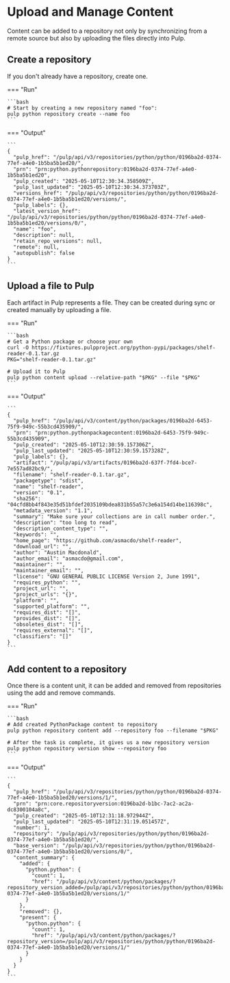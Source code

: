 # Upload and Manage Content

Content can be added to a repository not only by synchronizing from a remote source but also by uploading the files directly into Pulp.

## Create a repository

If you don't already have a repository, create one.

=== "Run"

    ```bash
    # Start by creating a new repository named "foo":
    pulp python repository create --name foo
    ```

=== "Output"

    ```
    {
      "pulp_href": "/pulp/api/v3/repositories/python/python/0196ba2d-0374-77ef-a4e0-1b5ba5b1ed20/",
      "prn": "prn:python.pythonrepository:0196ba2d-0374-77ef-a4e0-1b5ba5b1ed20",
      "pulp_created": "2025-05-10T12:30:34.358509Z",
      "pulp_last_updated": "2025-05-10T12:30:34.373703Z",
      "versions_href": "/pulp/api/v3/repositories/python/python/0196ba2d-0374-77ef-a4e0-1b5ba5b1ed20/versions/",
      "pulp_labels": {},
      "latest_version_href": "/pulp/api/v3/repositories/python/python/0196ba2d-0374-77ef-a4e0-1b5ba5b1ed20/versions/0/",
      "name": "foo",
      "description": null,
      "retain_repo_versions": null,
      "remote": null,
      "autopublish": false
    }
    ```

## Upload a file to Pulp

Each artifact in Pulp represents a file. They can be created during sync or created manually by uploading a file.

=== "Run"

    ```bash
    # Get a Python package or choose your own
    curl -O https://fixtures.pulpproject.org/python-pypi/packages/shelf-reader-0.1.tar.gz
    PKG="shelf-reader-0.1.tar.gz"
    
    # Upload it to Pulp
    pulp python content upload --relative-path "$PKG" --file "$PKG"
    ```

=== "Output"

    ```
    {
      "pulp_href": "/pulp/api/v3/content/python/packages/0196ba2d-6453-75f9-949c-55b3cd435909/",
      "prn": "prn:python.pythonpackagecontent:0196ba2d-6453-75f9-949c-55b3cd435909",
      "pulp_created": "2025-05-10T12:30:59.157306Z",
      "pulp_last_updated": "2025-05-10T12:30:59.157328Z",
      "pulp_labels": {},
      "artifact": "/pulp/api/v3/artifacts/0196ba2d-637f-7fd4-bce7-7e557ad82bc9/",
      "filename": "shelf-reader-0.1.tar.gz",
      "packagetype": "sdist",
      "name": "shelf-reader",
      "version": "0.1",
      "sha256": "04cfd8bb4f843e35d51bfdef2035109bdea831b55a57c3e6a154d14be116398c",
      "metadata_version": "1.1",
      "summary": "Make sure your collections are in call number order.",
      "description": "too long to read",
      "description_content_type": "",
      "keywords": "",
      "home_page": "https://github.com/asmacdo/shelf-reader",
      "download_url": "",
      "author": "Austin Macdonald",
      "author_email": "asmacdo@gmail.com",
      "maintainer": "",
      "maintainer_email": "",
      "license": "GNU GENERAL PUBLIC LICENSE Version 2, June 1991",
      "requires_python": "",
      "project_url": "",
      "project_urls": "{}",
      "platform": "",
      "supported_platform": "",
      "requires_dist": "[]",
      "provides_dist": "[]",
      "obsoletes_dist": "[]",
      "requires_external": "[]",
      "classifiers": "[]"
    }
    ```

## Add content to a repository

Once there is a content unit, it can be added and removed from repositories using the add and remove commands.

=== "Run"

    ```bash
    # Add created PythonPackage content to repository
    pulp python repository content add --repository foo --filename "$PKG"
    
    # After the task is complete, it gives us a new repository version
    pulp python repository version show --repository foo
    ```

=== "Output"

    ```
    {
      "pulp_href": "/pulp/api/v3/repositories/python/python/0196ba2d-0374-77ef-a4e0-1b5ba5b1ed20/versions/1/",
      "prn": "prn:core.repositoryversion:0196ba2d-b1bc-7ac2-ac2a-dc8300104a8c",
      "pulp_created": "2025-05-10T12:31:18.972944Z",
      "pulp_last_updated": "2025-05-10T12:31:19.051457Z",
      "number": 1,
      "repository": "/pulp/api/v3/repositories/python/python/0196ba2d-0374-77ef-a4e0-1b5ba5b1ed20/",
      "base_version": "/pulp/api/v3/repositories/python/python/0196ba2d-0374-77ef-a4e0-1b5ba5b1ed20/versions/0/",
      "content_summary": {
        "added": {
          "python.python": {
            "count": 1,
            "href": "/pulp/api/v3/content/python/packages/?repository_version_added=/pulp/api/v3/repositories/python/python/0196ba2d-0374-77ef-a4e0-1b5ba5b1ed20/versions/1/"
          }
        },
        "removed": {},
        "present": {
          "python.python": {
            "count": 1,
            "href": "/pulp/api/v3/content/python/packages/?repository_version=/pulp/api/v3/repositories/python/python/0196ba2d-0374-77ef-a4e0-1b5ba5b1ed20/versions/1/"
          }
        }
      }
    }
    ```
